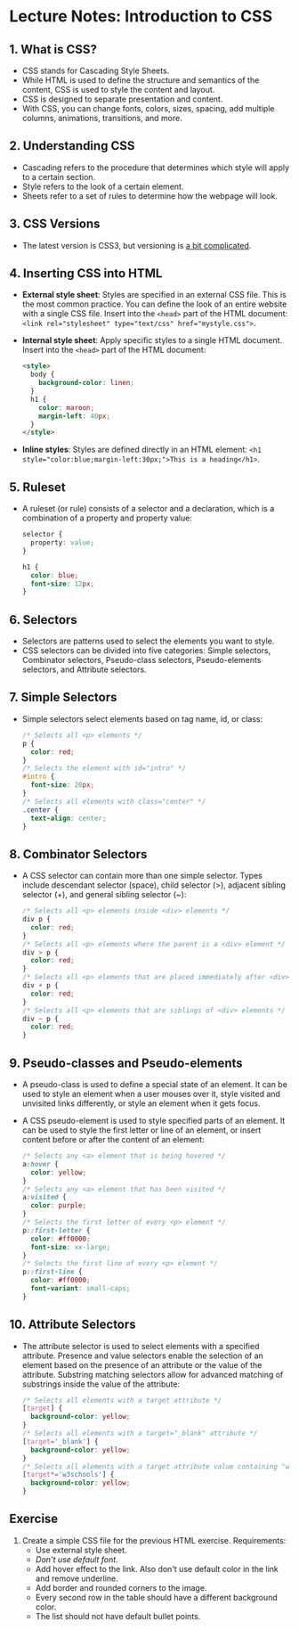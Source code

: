 # Lecture Notes: Introduction to CSS

## 1. What is CSS?

- CSS stands for Cascading Style Sheets.
- While HTML is used to define the structure and semantics of the content, CSS is used to style the content and layout.
- CSS is designed to separate presentation and content.
- With CSS, you can change fonts, colors, sizes, spacing, add multiple columns, animations, transitions, and more.

## 2. Understanding CSS

- Cascading refers to the procedure that determines which style will apply to a certain section.
- Style refers to the look of a certain element.
- Sheets refer to a set of rules to determine how the webpage will look.

## 3. CSS Versions

- The latest version is CSS3, but versioning is [a bit complicated](https://css-tricks.com/css4/).

## 4. Inserting CSS into HTML

- **External style sheet**: Styles are specified in an external CSS file. This is the most common practice. You can define the look of an entire website with a single CSS file. Insert into the `<head>` part of the HTML document: `<link rel="stylesheet" type="text/css" href="mystyle.css">`.
- **Internal style sheet**: Apply specific styles to a single HTML document. Insert into the `<head>` part of the HTML document:

  ```html
  <style>
    body {
      background-color: linen;
    }
    h1 {
      color: maroon;
      margin-left: 40px;
    }
  </style>
  ```

- **Inline styles**: Styles are defined directly in an HTML element: `<h1 style="color:blue;margin-left:30px;">This is a heading</h1>`.

## 5. Ruleset

- A ruleset (or rule) consists of a selector and a declaration, which is a combination of a property and property value:

  ```css
  selector {
    property: value;
  }
  ```

  ```css
  h1 {
    color: blue;
    font-size: 12px;
  }
  ```

## 6. Selectors

- Selectors are patterns used to select the elements you want to style.
- CSS selectors can be divided into five categories: Simple selectors, Combinator selectors, Pseudo-class selectors, Pseudo-elements selectors, and Attribute selectors.

## 7. Simple Selectors

- Simple selectors select elements based on tag name, id, or class:

  ```css
  /* Selects all <p> elements */
  p {
    color: red;
  }
  /* Selects the element with id="intro" */
  #intro {
    font-size: 20px;
  }
  /* Selects all elements with class="center" */
  .center {
    text-align: center;
  }
  ```

## 8. Combinator Selectors

- A CSS selector can contain more than one simple selector. Types include descendant selector (space), child selector (>), adjacent sibling selector (+), and general sibling selector (~):

  ```css
  /* Selects all <p> elements inside <div> elements */
  div p {
    color: red;
  }
  /* Selects all <p> elements where the parent is a <div> element */
  div > p {
    color: red;
  }
  /* Selects all <p> elements that are placed immediately after <div> elements */
  div + p {
    color: red;
  }
  /* Selects all <p> elements that are siblings of <div> elements */
  div ~ p {
    color: red;
  }
  ```

## 9. Pseudo-classes and Pseudo-elements

- A pseudo-class is used to define a special state of an element. It can be used to style an element when a user mouses over it, style visited and unvisited links differently, or style an element when it gets focus.
- A CSS pseudo-element is used to style specified parts of an element. It can be used to style the first letter or line of an element, or insert content before or after the content of an element:

  ```css
  /* Selects any <a> element that is being hovered */
  a:hover {
    color: yellow;
  }
  /* Selects any <a> element that has been visited */
  a:visited {
    color: purple;
  }
  /* Selects the first letter of every <p> element */
  p::first-letter {
    color: #ff0000;
    font-size: xx-large;
  }
  /* Selects the first line of every <p> element */
  p::first-line {
    color: #ff0000;
    font-variant: small-caps;
  }
  ```

## 10. Attribute Selectors

- The attribute selector is used to select elements with a specified attribute. Presence and value selectors enable the selection of an element based on the presence of an attribute or the value of the attribute. Substring matching selectors allow for advanced matching of substrings inside the value of the attribute:

  ```css
  /* Selects all elements with a target attribute */
  [target] {
    background-color: yellow;
  }
  /* Selects all elements with a target="_blank" attribute */
  [target='_blank'] {
    background-color: yellow;
  }
  /* Selects all elements with a target attribute value containing "w3schools" */
  [target*='w3schools'] {
    background-color: yellow;
  }
  ```

## Exercise

1. Create a simple CSS file for the previous HTML exercise. Requirements:
   - Use external style sheet.
   - _Don't use default font_.
   - Add hover effect to the link. Also don't use default color in the link and remove underline.
   - Add border and rounded corners to the image.
   - Every second row in the table should have a different background color.
   - The list should not have default bullet points.
